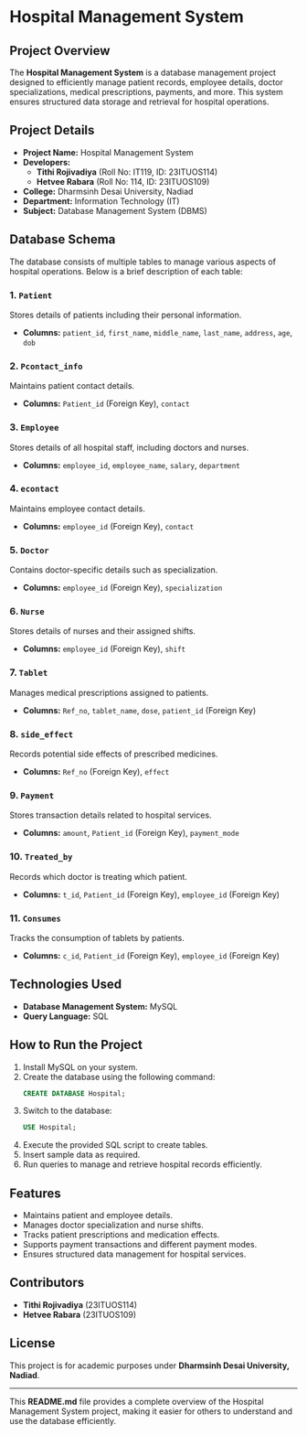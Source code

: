 # Hospital Management System

## Project Overview
The **Hospital Management System** is a database management project designed to efficiently manage patient records, employee details, doctor specializations, medical prescriptions, payments, and more. This system ensures structured data storage and retrieval for hospital operations.

## Project Details
- **Project Name:** Hospital Management System
- **Developers:**
  - **Tithi Rojivadiya** (Roll No: IT119, ID: 23ITUOS114)
  - **Hetvee Rabara** (Roll No: 114, ID: 23ITUOS109)
- **College:** Dharmsinh Desai University, Nadiad
- **Department:** Information Technology (IT)
- **Subject:** Database Management System (DBMS)

## Database Schema
The database consists of multiple tables to manage various aspects of hospital operations. Below is a brief description of each table:

### 1. `Patient`
Stores details of patients including their personal information.
- **Columns:** `patient_id`, `first_name`, `middle_name`, `last_name`, `address`, `age`, `dob`

### 2. `Pcontact_info`
Maintains patient contact details.
- **Columns:** `Patient_id` (Foreign Key), `contact`

### 3. `Employee`
Stores details of all hospital staff, including doctors and nurses.
- **Columns:** `employee_id`, `employee_name`, `salary`, `department`

### 4. `econtact`
Maintains employee contact details.
- **Columns:** `employee_id` (Foreign Key), `contact`

### 5. `Doctor`
Contains doctor-specific details such as specialization.
- **Columns:** `employee_id` (Foreign Key), `specialization`

### 6. `Nurse`
Stores details of nurses and their assigned shifts.
- **Columns:** `employee_id` (Foreign Key), `shift`

### 7. `Tablet`
Manages medical prescriptions assigned to patients.
- **Columns:** `Ref_no`, `tablet_name`, `dose`, `patient_id` (Foreign Key)

### 8. `side_effect`
Records potential side effects of prescribed medicines.
- **Columns:** `Ref_no` (Foreign Key), `effect`

### 9. `Payment`
Stores transaction details related to hospital services.
- **Columns:** `amount`, `Patient_id` (Foreign Key), `payment_mode`

### 10. `Treated_by`
Records which doctor is treating which patient.
- **Columns:** `t_id`, `Patient_id` (Foreign Key), `employee_id` (Foreign Key)

### 11. `Consumes`
Tracks the consumption of tablets by patients.
- **Columns:** `c_id`, `Patient_id` (Foreign Key), `employee_id` (Foreign Key)

## Technologies Used
- **Database Management System:** MySQL
- **Query Language:** SQL

## How to Run the Project
1. Install MySQL on your system.
2. Create the database using the following command:
   ```sql
   CREATE DATABASE Hospital;
   ```
3. Switch to the database:
   ```sql
   USE Hospital;
   ```
4. Execute the provided SQL script to create tables.
5. Insert sample data as required.
6. Run queries to manage and retrieve hospital records efficiently.

## Features
- Maintains patient and employee details.
- Manages doctor specialization and nurse shifts.
- Tracks patient prescriptions and medication effects.
- Supports payment transactions and different payment modes.
- Ensures structured data management for hospital services.

## Contributors
- **Tithi Rojivadiya** (23ITUOS114)
- **Hetvee Rabara** (23ITUOS109)

## License
This project is for academic purposes under **Dharmsinh Desai University, Nadiad**.

---
This **README.md** file provides a complete overview of the Hospital Management System project, making it easier for others to understand and use the database efficiently.

